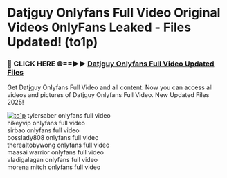 # Datjguy Onlyfans Full Video Original Videos 0nlyFans Leaked - Files Updated! (to1p)

<h3>🔴 CLICK HERE 🌐==►► <a href="https://tinyurl.com/2jnfzry5" rel="nofollow">Datjguy Onlyfans Full Video Updated Files</a></h3>

Get Datjguy Onlyfans Full Video and all content. Now you can access all videos and pictures of Datjguy Onlyfans Full Video. New Updated Files 2025!

[![to1p](https://i.imgur.com/GyGTBgg.gif)](https://tinyurl.com/2jnfzry5)
tylersaber onlyfans full video<br>
hikeyvip onlyfans full video<br>
sirbao onlyfans full video<br>
bosslady808 onlyfans full video<br>
therealtobywong onlyfans full video<br>
maasai warrior onlyfans full video<br>
vladigalagan onlyfans full video<br>
morena mitch onlyfans full video